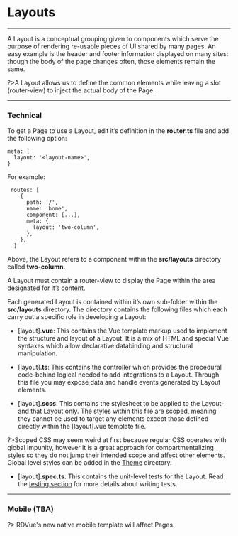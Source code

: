# Layouts
-----------

A Layout is a conceptual grouping given to components which serve the purpose of rendering re-usable pieces of UI shared by many pages. An easy example is the header and footer information displayed on many sites: though the body of the page changes often, those elements remain the same.

?>A Layout allows us to define the common elements while leaving a slot (router-view) to inject the actual body of the Page.

* * *

### Technical

To get a Page to use a Layout, edit it’s definition in the **router.ts** file and add the following option:

```
meta: {
  layout: '<layout-name>',
}
```

For example:

```
 routes: [
    {
      path: '/',
      name: 'home',
      component: [...],
      meta: {
        layout: 'two-column',
      },
    },
  ]
```

Above, the Layout refers to a component within the **src/layouts** directory called **two-column**.

A Layout must contain a router-view to display the Page within the area designated for it’s content.

Each generated Layout is contained within it’s own sub-folder within the **src/layouts** directory. The directory contains the following files which each carry out a specific role in developing a Layout:

*   \[layout\].**vue**: This contains the Vue template markup used to implement the structure and layout of a Layout. It is a mix of HTML and special Vue syntaxes which allow declarative databinding and structural manipulation.
    
*   \[layout\].**ts**: This contains the controller which provides the procedural code-behind logical needed to add integrations to a Layout. Through this file you may expose data and handle events generated by Layout elements.
    
*   \[layout\].**scss**: This contains the stylesheet to be applied to the Layout- and that Layout only. The styles within this file are scoped, meaning they cannot be used to target any elements except those defined directly within the \[layout\].vue template file.
    

?>Scoped CSS may seem weird at first because regular CSS operates with global impunity, however it is a great approach for compartmentalizing styles so they do not jump their intended scope and affect other elements. Global level styles can be added in the [Theme](Global-Styles.md) directory.

*   \[layout\].**spec.ts**: This contains the unit-level tests for the Layout. Read the [testing section](Unit-Tests.md) for more details about writing tests.

* * *
### Mobile (TBA)

?> RDVue's new native mobile template will affect Pages.
